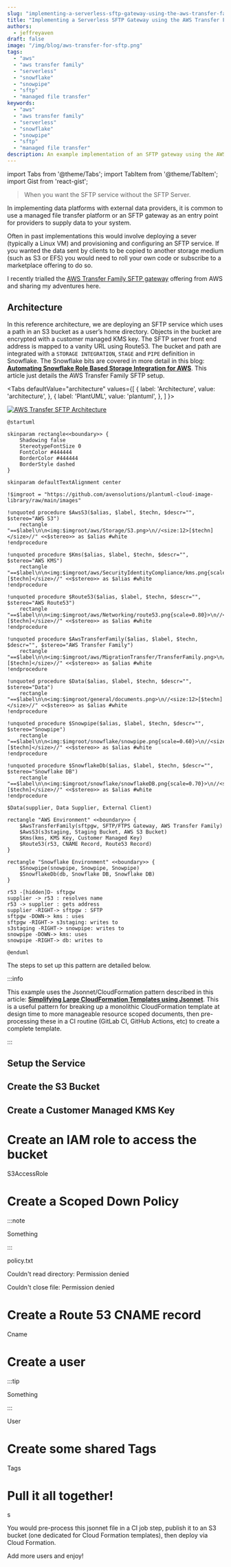 ```yaml
---
slug: "implementing-a-serverless-sftp-gateway-using-the-aws-transfer-family"
title: "Implementing a Serverless SFTP Gateway using the AWS Transfer Family"
authors:	
  - jeffreyaven
draft: false
image: "/img/blog/aws-transfer-for-sftp.png"
tags: 
  - "aws"
  - "aws transfer family"
  - "serverless"
  - "snowflake"
  - "snowpipe"
  - "sftp"
  - "managed file transfer"
keywords:	
  - "aws"
  - "aws transfer family"
  - "serverless"
  - "snowflake"
  - "snowpipe"
  - "sftp"
  - "managed file transfer"
description: An example implementation of an SFTP gateway using the AWS Transfer Family service, to store client data in an encrypted S3 bucket.
---
```


import Tabs from '@theme/Tabs';
import TabItem from '@theme/TabItem';
import Gist from 'react-gist';

> When you want the SFTP service without the SFTP Server.  

In implementing data platforms with external data providers, it is common to use a managed file transfer platform or an SFTP gateway as an entry point for providers to supply data to your system.  

Often in past implementations this would involve deploying a sever (typically a Linux VM) and provisioning and configuring an SFTP service.  If you wanted the data sent by clients to be copied to another storage medium (such as S3 or EFS) you would need to roll your own code or subscribe to a marketplace offering to do so.  

I recently trialled the [AWS Transfer Family SFTP gateway](https://docs.aws.amazon.com/transfer/index.html) offering from AWS and sharing my adventures here.  

## Architecture

In this reference architecture, we are deploying an SFTP service which uses a path in an S3 bucket as a user’s home directory.  Objects in the bucket are encrypted with a customer managed KMS key.  The SFTP server front end address is mapped to a vanity URL using Route53.  The bucket and path are integrated with a `STORAGE INTEGRATION`, `STAGE` and `PIPE` definition in Snowflake.  The Snowflake bits are covered in more detail in this blog: __[Automating Snowflake Role Based Storage Integration for AWS](automating-snowflake-role-based-storage-integration-for-aws)__.  This article just details the AWS Transfer Family SFTP setup.

<Tabs
  defaultValue="architecture"
  values={[
    { label: 'Architecture', value: 'architecture', },
    { label: 'PlantUML', value: 'plantuml', },
  ]
}>
<TabItem value="architecture">

[![AWS Transfer SFTP Architecture](images/aws-transfer-sftp-architecture.png)](images/aws-transfer-sftp-architecture.png) 

</TabItem>
<TabItem value="plantuml">

```
@startuml

skinparam rectangle<<boundary>> {
    Shadowing false
    StereotypeFontSize 0
    FontColor #444444
    BorderColor #444444
    BorderStyle dashed
}

skinparam defaultTextAlignment center

!$imgroot = "https://github.com/avensolutions/plantuml-cloud-image-library/raw/main/images"

!unquoted procedure $AwsS3($alias, $label, $techn, $descr="", $stereo="AWS S3")
    rectangle "==$label\n\n<img:$imgroot/aws/Storage/S3.png>\n//<size:12>[$techn]</size>//" <<$stereo>> as $alias #white
!endprocedure

!unquoted procedure $Kms($alias, $label, $techn, $descr="", $stereo="AWS KMS")
    rectangle "==$label\n\n<img:$imgroot/aws/SecurityIdentityCompliance/kms.png{scale=0.80}>\n//<size:12>[$techn]</size>//" <<$stereo>> as $alias #white
!endprocedure

!unquoted procedure $Route53($alias, $label, $techn, $descr="", $stereo="AWS Route53")
    rectangle "==$label\n\n<img:$imgroot/aws/Networking/route53.png{scale=0.80}>\n//<size:12>[$techn]</size>//" <<$stereo>> as $alias #white
!endprocedure

!unquoted procedure $AwsTransferFamily($alias, $label, $techn, $descr="", $stereo="AWS Transfer Family")
    rectangle "==$label\n\n<img:$imgroot/aws/MigrationTransfer/TransferFamily.png>\n//<size:12>[$techn]</size>//" <<$stereo>> as $alias #white
!endprocedure

!unquoted procedure $Data($alias, $label, $techn, $descr="", $stereo="Data")
    rectangle "==$label\n\n<img:$imgroot/general/documents.png>\n//<size:12>[$techn]</size>//" <<$stereo>> as $alias #white
!endprocedure

!unquoted procedure $Snowpipe($alias, $label, $techn, $descr="", $stereo="Snowpipe")
    rectangle "==$label\n\n<img:$imgroot/snowflake/snowpipe.png{scale=0.60}>\n//<size:12>[$techn]</size>//" <<$stereo>> as $alias #white
!endprocedure

!unquoted procedure $SnowflakeDb($alias, $label, $techn, $descr="", $stereo="Snowflake DB")
    rectangle "==$label\n\n<img:$imgroot/snowflake/snowflakeDB.png{scale=0.70}>\n//<size:12>[$techn]</size>//" <<$stereo>> as $alias #white
!endprocedure

$Data(supplier, Data Supplier, External Client)

rectangle "AWS Environment" <<boundary>> {
    $AwsTransferFamily(sftpgw, SFTP/FTPS Gateway, AWS Transfer Family)
    $AwsS3(s3staging, Staging Bucket, AWS S3 Bucket)
    $Kms(kms, KMS Key, Customer Managed Key)
    $Route53(r53, CNAME Record, Route53 Record)
}

rectangle "Snowflake Environment" <<boundary>> {
    $Snowpipe(snowpipe, Snowpipe, Snowpipe)
    $SnowflakeDb(db, Snowflake DB, Snowflake DB)
}

r53 -[hidden]D- sftpgw
supplier -> r53 : resolves name
r53 -> supplier : gets address
supplier -RIGHT-> sftpgw : SFTP
sftpgw -DOWN-> kms : uses
sftpgw -RIGHT-> s3staging: writes to
s3staging -RIGHT-> snowpipe: writes to
snowpipe -DOWN-> kms: uses
snowpipe -RIGHT-> db: writes to

@enduml
```
</TabItem>
</Tabs>

The steps to set up this pattern are detailed below.  

:::info

This example uses the Jsonnet/CloudFormation pattern described in this article: __[Simplifying Large CloudFormation Templates using Jsonnet](simplifying-large-cloudformation-templates-using-jsonnet)__.  This is a useful pattern for breaking up a monolithic CloudFormation template at design time to more manageable resource scoped documents, then pre-processing these in a CI routine (GitLab CI, GitHub Actions, etc) to create a complete template.

:::

## Setup the Service



## Create the S3 Bucket


## Create a Customer Managed KMS Key



# Create an IAM role to access the bucket

S3AccessRole

# Create a Scoped Down Policy

:::note

Something

:::

policy.txt


Couldn't read directory: Permission denied

Couldn't close file: Permission denied


# Create a Route 53 CNAME record
Cname

# Create a user

:::tip

Something

:::


User




# Create some shared Tags
Tags

# Pull it all together!
s

You would pre-process this jsonnet file in a CI job step, publish it to an S3 bucket (one dedicated for Cloud Formation templates), then deploy via Cloud Formation.  

Add more users and enjoy!  